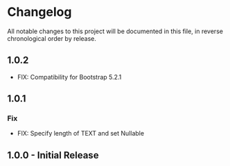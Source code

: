 # Changelog

All notable changes to this project will be documented in this file, in reverse chronological order by release.
## 1.0.2
- FIX: Compatibility for Bootstrap 5.2.1

## 1.0.1
### Fix
- FIX: Specify length of TEXT and set Nullable

## 1.0.0 - Initial Release